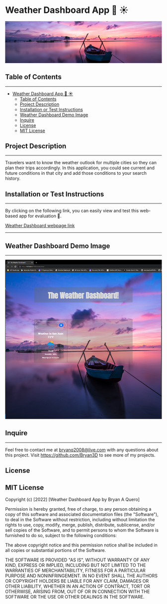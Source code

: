 # Weather Dashboard App 📆 ☀️
![Alt text](assest/img/pexels-pixabay-33545%20(2).jpg)
## Table of Contents

---

- [Weather Dashboard App 📆 ☀️](#weather-dashboard-app--️)
  - [Table of Contents](#table-of-contents)
  - [Project Description](#project-description)
  - [Installation or Test Instructions](#installation-or-test-instructions)
  - [Weather Dashboard Demo Image](#weather-dashboard-demo-image)
  - [Inquire](#inquire)
  - [License](#license)
  - [MIT License](#mit-license)

## Project Description

---
Travelers want to know the weather outlook for multiple cities so they can plan their trips accordingly. In this application, you could see current and future conditions in that city and add those conditions to your search history.

## Installation or Test Instructions

---
By clicking on the following link, you can easily view and test this web-based app for evaluation 🔗.

[Weather Dashboard webpage link](https://bryan3d.github.io/WeatherDashboard/)

---

## Weather Dashboard Demo Image

---
![Alt text](assest/img/2022-12-20%2017_37_00-The%20Weather%20Dashboard!.png)

## Inquire

---
Feel free to contact me at bryanq2008@live.com with any questions about this project. Visit <https://github.com/Bryan3D> to see more of my projects.

## License

MIT License
---

Copyright (c) [2022] [Weather Dashboard App by Bryan A Quero]

Permission is hereby granted, free of charge, to any person obtaining a copy
of this software and associated documentation files (the "Software"), to deal
in the Software without restriction, including without limitation the rights
to use, copy, modify, merge, publish, distribute, sublicense, and/or sell
copies of the Software, and to permit persons to whom the Software is
furnished to do so, subject to the following conditions:

The above copyright notice and this permission notice shall be included in all
copies or substantial portions of the Software.

THE SOFTWARE IS PROVIDED "AS IS", WITHOUT WARRANTY OF ANY KIND, EXPRESS OR
IMPLIED, INCLUDING BUT NOT LIMITED TO THE WARRANTIES OF MERCHANTABILITY,
FITNESS FOR A PARTICULAR PURPOSE AND NONINFRINGEMENT. IN NO EVENT SHALL THE
AUTHORS OR COPYRIGHT HOLDERS BE LIABLE FOR ANY CLAIM, DAMAGES OR OTHER
LIABILITY, WHETHER IN AN ACTION OF CONTRACT, TORT OR OTHERWISE, ARISING FROM,
OUT OF OR IN CONNECTION WITH THE SOFTWARE OR THE USE OR OTHER DEALINGS IN THE
SOFTWARE.
